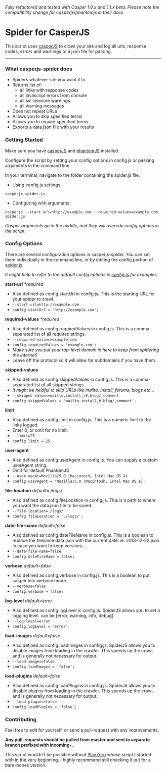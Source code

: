 *Fully refactored and tested with Casper 1.0.x and 1.1.x beta.
Please note the compatibility change for casperjs/phantomjs in their docs*

# Spider for CasperJS

This script uses [casperJS](http://casperjs.org/) to crawl your site and log all urls, response codes, errors and warnings to a json file for parsing.

--------

### What casperjs-spider does

- Spiders whatever site you want it to
- Returns list of:
  - all links with response codes
  - all javascript errors from console
  - all ssl insecure warnings
  - all warning messages
- Does not repeat URLs
- Allows you to skip specified terms
- Allows you to require specified terms
- Exports a data.json file with your results

### Getting Started

Make sure you have [casperJS](http://casperjs.org/) and [phantomJS](http://phantomjs.org/) installed.


Configure the script by setting your config options in config.js or passing arguments in the command line.

In your terminal, navigate to the folder containing the spider.js file.

- Using config.js settings:

``` casperjs spider.js ```

- Configuring with arguments:

``` casperjs --start-url=http://example.com --required-values=example.com spider.js ```

*Casper arguments go in the middle, and they will override config options in the script.*

### Config Options

There are several configuration options in casperjs-spider.  You can set them individually in the command line, or by editing the config portion of [spider.js](https://github.com/pensive612/casperjs-spider/blob/master/spider.js).

*It might help to refer to the default config options in [config.js](https://github.com/pensive612/casperjs-spider/blob/master/config.js) for examples*

**start-url** *\*required*

- Also defined as config.startUrl in config.js.  This is the starting URL for your spider to crawl.
- ```--start-url=http://example.com```
- ```config.startUrl = 'http://example.com';```

**required-values** *\*required*

- Also defined as config.requiredValues in config.js.  This is a comma-separated list of all required strings.
- ```--required-values=example.com```
- ```config.requiredValues = 'example.com';```
- *Make sure you put your top-level domain in here to keep from spidering the internet!*
- Leave off the protocol so it will allow for subdomains if you have them.

**skipped-values**

- Also defined as config.skippedValues in config.js.  This is a comma-separated list of all skipped strings.
- *It might be helpful to skip URLs like mailto, install, forums, blogs etc...*
- ```--skipped-values=mailto,install,\#,blog/,comment```
- ```config.skippedValues = 'mailto,install,#,blog/,comment';```

**limit**

- Also defined as config.limit in config.js.  This is a numeric limit to the links logged.
- Enter 0, or omit for no limit.
- ```--limit=25```
- ```config.limit = 25```

**user-agent**

- Also defined as config.userAgent in config.js.  You can supply a custom userAgent string.
- Omit for default PhantomJS
- ```--user-agent=Mozilla/5.0 (Macintosh; Intel Mac OS X)```
- ```config.userAgent = 'Mozilla/5.0 (Macintosh; Intel Mac OS X)'```

**file-location** *default=./logs/*

- Also defined as config.fileLocation in config.js.  This is a path to where you want the data.json file to be saved.
- ```--file-location=./logs/```
- ```config.fileLocation = './logs/';```

**date-file-name** *default=false*

- Also defined as config.dateFileName in config.js.  This is a boolean to replace the filename data.json with the current date.  ie.  2013-12-22.json.  In case you want to keep versions.
- ```--date-file-name=false```
- ```config.dateFileName = false;```

**verbose** *default=false*

- Also defined as config.verbose in config.js.  This is a boolean to put casper into verbose mode.
- ```--verbose=false```
- ```config.verbose = false;```

**log-level** *default=error*

- Also defined as config.logLevel in config.js.  SpiderJS allows you to set a logging level. can be [error, warning, info, debug]
- ```--log-level=error```
- ```config.logLevel = 'error';```

**load-images** *default=false*

- Also defined as config.loadImages in config.js.  SpiderJS allows you to disable images from loading in the crawler.  This speeds up the crawl, and is generally not necessary for output.
- ```--load-images=false```
- ```config.loadImages = 'false';```

**load-plugins** *default=false*

- Also defined as config.loadPlugins in config.js.  SpiderJS allows you to disable plugins from loading in the crawler.  This speeds up the crawl, and is generally not necessary for output.
- ```--load-plugins=false```
- ```config.loadPlugins = 'false';```



### Contributing

Feel free to edit for yourself, or send a pull-request with any improvements.

**Any pull-requests should be pulled from master and sent to separate branch prefixed with incoming-.**

This script wouldn't be possible without [PlanZero](http://planzero.org/blog/2013/03/07/spidering_the_web_with_casperjs) whose script I started with in the very beginning.  I highly recommend still checking it out for a bare-bones version.
